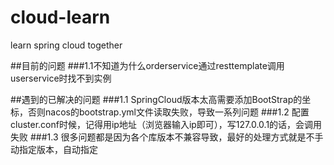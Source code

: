 # cloud-learn
learn spring cloud together

##目前的问题
###1.1不知道为什么orderservice通过resttemplate调用userservice时找不到实例

##遇到的已解决的问题
###1.1 SpringCloud版本太高需要添加BootStrap的坐标，否则nacos的bootstrap.yml文件读取失败，导致一系列问题
###1.2 配置cluster.conf时候，记得用ip地址（浏览器输入ip即可），写127.0.0.1的话，会调用失败
###1.3 很多问题都是因为各个库版本不兼容导致，最好的处理方式就是不手动指定版本，自动指定